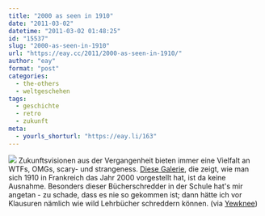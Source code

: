 ```yaml
---
title: "2000 as seen in 1910"
date: "2011-03-02"
datetime: "2011-03-02 01:48:25"
id: "15537"
slug: "2000-as-seen-in-1910"
url: "https://eay.cc/2011/2000-as-seen-in-1910/"
author: "eay"
format: "post"
categories:
  - the-others
  - weltgeschehen
tags:
  - geschichte
  - retro
  - zukunft
meta:
  - yourls_shorturl: "https://eay.li/163"
---
```


![](https://eay.cc/uploads/2011/2000asseenin1910.jpg) Zukunftsvisionen aus der Vergangenheit bieten immer eine Vielfalt an WTFs, OMGs, scary- und strangeness. [Diese Galerie](http://www.paleofuture.com/blog/2007/9/10/french-prints-show-the-year-2000-1910.html), die zeigt, wie man sich 1910 in Frankreich das Jahr 2000 vorgestellt hat, ist da keine Ausnahme. Besonders dieser Bücherschredder in der Schule hat's mir angetan - zu schade, dass es nie so gekommen ist; dann hätte ich vor Klausuren nämlich wie wild Lehrbücher schreddern können. (via [Yewknee](http://yewknee.com/blog/12925/))
